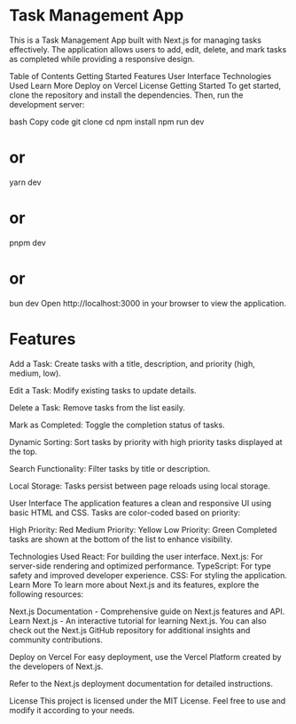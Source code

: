 # Task Management App
This is a Task Management App built with Next.js for managing tasks effectively. The application allows users to add, edit, delete, and mark tasks as completed while providing a responsive design.

Table of Contents
Getting Started
Features
User Interface
Technologies Used
Learn More
Deploy on Vercel
License
Getting Started
To get started, clone the repository and install the dependencies. Then, run the development server:

bash
Copy code
git clone <repository-url>
cd <project-directory>
npm install
npm run dev
# or
yarn dev
# or
pnpm dev
# or
bun dev
Open http://localhost:3000 in your browser to view the application.

# Features
Add a Task: Create tasks with a title, description, and priority (high, medium, low).

Edit a Task: Modify existing tasks to update details.

Delete a Task: Remove tasks from the list easily.

Mark as Completed: Toggle the completion status of tasks.

Dynamic Sorting: Sort tasks by priority with high priority tasks displayed at the top.

Search Functionality: Filter tasks by title or description.

Local Storage: Tasks persist between page reloads using local storage.

User Interface
The application features a clean and responsive UI using basic HTML and CSS. Tasks are color-coded based on priority:

High Priority: Red
Medium Priority: Yellow
Low Priority: Green
Completed tasks are shown at the bottom of the list to enhance visibility.

Technologies Used
React: For building the user interface.
Next.js: For server-side rendering and optimized performance.
TypeScript: For type safety and improved developer experience.
CSS: For styling the application.
Learn More
To learn more about Next.js and its features, explore the following resources:

Next.js Documentation - Comprehensive guide on Next.js features and API.
Learn Next.js - An interactive tutorial for learning Next.js.
You can also check out the Next.js GitHub repository for additional insights and community contributions.

Deploy on Vercel
For easy deployment, use the Vercel Platform created by the developers of Next.js.

Refer to the Next.js deployment documentation for detailed instructions.

License
This project is licensed under the MIT License. Feel free to use and modify it according to your needs.
